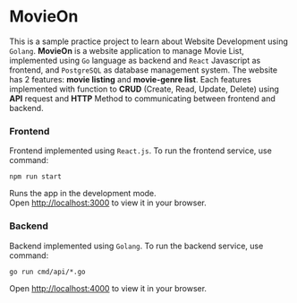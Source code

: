 # MovieOn

This is a sample practice project to learn about Website Development using `Golang`. **MovieOn** is a website application to manage Movie List, implemented using `Go` language as backend and `React` Javascript as frontend, and `PostgreSQL` as database management system. The website has 2 features: **movie listing** and **movie-genre list**. Each features implemented with function to **CRUD** (Create, Read, Update, Delete) using **API** request and **HTTP** Method to communicating between frontend and backend.

### Frontend

Frontend implemented using `React.js`. To run the frontend service, use command:

`npm run start`

Runs the app in the development mode.\
Open [http://localhost:3000](http://localhost:3000) to view it in your browser.

### Backend

Backend implemented using `Golang`. To run the backend service, use command:

`go run cmd/api/*.go`

Open [http://localhost:4000](http://localhost:4000) to view it in your browser.